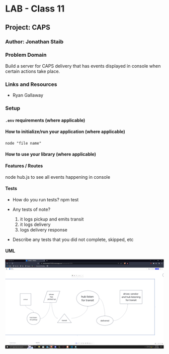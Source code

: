 # LAB - Class 11

## Project: CAPS

### Author: Jonathan Staib

### Problem Domain

Build a server for CAPS delivery that has events displayed in console when certain actions take place.

### Links and Resources

- Ryan Gallaway

### Setup

#### `.env` requirements (where applicable)

#### How to initialize/run your application (where applicable)

`node "file name" `

#### How to use your library (where applicable)

#### Features / Routes

node hub.js to see all events happening in console

#### Tests

- How do you run tests?
    npm test
- Any tests of note?
    1. it logs pickup and emits transit
    2. it logs delivery
    3. logs delivery response

- Describe any tests that you did not complete, skipped, etc

#### UML

![UML IMG](./assets/UMl.png)
